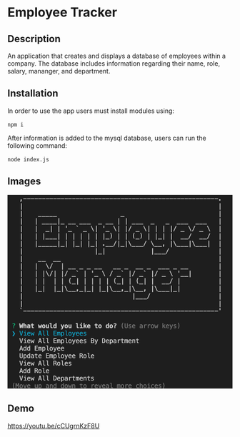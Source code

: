 # Employee Tracker

## Description
An application that creates and displays a database of employees within a company. The database includes information regarding their name, role, salary, mananger, and department.

## Installation
In order to use the app users must install modules using:

    npm i

After information is added to the  mysql database, users can run the following command:

    node index.js 

## Images 
![](images/employee.png)

## Demo
https://youtu.be/cCUgrnKzF8U
